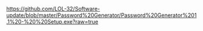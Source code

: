 https://github.com/LOL-32/Software-update/blob/master/Password%20Generator/Password%20Generator%201.1%20-%20%20Setup.exe?raw=true
